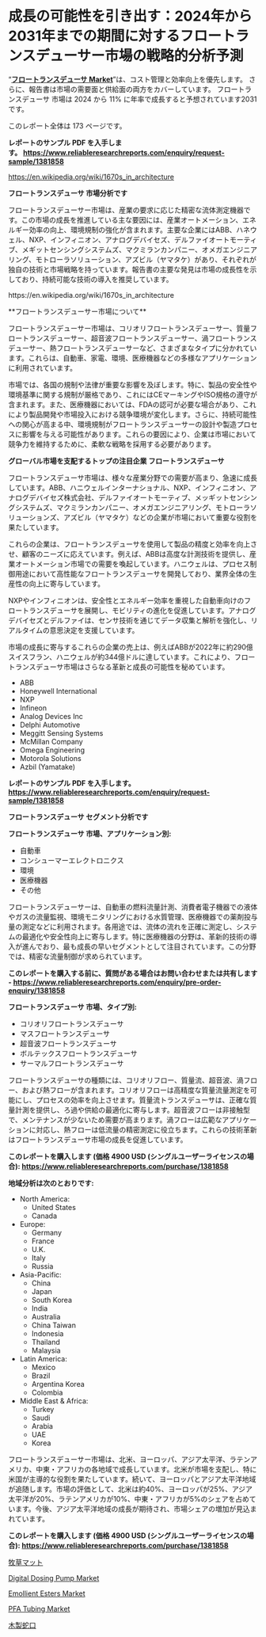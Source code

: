 <p><h1>成長の可能性を引き出す：2024年から2031年までの期間に対するフロートランスデューサー市場の戦略的分析予測</h1></p><p>&ldquo;<strong><a href="https://www.reliableresearchreports.com/flow-transducer-r1381858">フロートランスデューサ Market</a></strong>&rdquo;は、コスト管理と効率向上を優先します。 さらに、報告書は市場の需要面と供給面の両方をカバーしています。 フロートランスデューサ 市場は 2024 から 11% に年率で成長すると予想されています2031 です。</p>
<p>このレポート全体は 173 ページです。</p>
<p><strong>レポートのサンプル PDF を入手します。&nbsp;<a href="https://www.reliableresearchreports.com/enquiry/request-sample/1381858">https://www.reliableresearchreports.com/enquiry/request-sample/1381858</a></strong></p>
<p><a href="https://en.wikipedia.org/wiki/1670s_in_architecture">https://en.wikipedia.org/wiki/1670s_in_architecture</a></p>
<p><strong>フロートランスデューサ 市場分析です</strong></p>
<p><p>フロートランスデューサー市場は、産業の要求に応じた精密な流体測定機器です。この市場の成長を推進している主な要因には、産業オートメーション、エネルギー効率の向上、環境規制の強化が含まれます。主要な企業にはABB、ハネウェル、NXP、インフィニオン、アナログデバイセズ、デルファイオートモーティブ、メギットセンシングシステムズ、マクミランカンパニー、オメガエンジニアリング、モトローラソリューション、アズビル（ヤマタケ）があり、それぞれが独自の技術と市場戦略を持っています。報告書の主要な発見は市場の成長性を示しており、持続可能な技術の導入を推奨しています。</p></p>
<p>https://en.wikipedia.org/wiki/1670s_in_architecture</p>
<p><p>**フロートランスデューサー市場について**</p><p>フロートランスデューサー市場は、コリオリフロートランスデューサー、質量フロートランスデューサー、超音波フロートランスデューサー、渦フロートランスデューサー、熱フロートランスデューサーなど、さまざまなタイプに分かれています。これらは、自動車、家電、環境、医療機器などの多様なアプリケーションに利用されています。</p><p>市場では、各国の規制や法律が重要な影響を及ぼします。特に、製品の安全性や環境基準に関する規制が厳格であり、これにはCEマーキングやISO規格の遵守が含まれます。また、医療機器においては、FDAの認可が必要な場合があり、これにより製品開発や市場投入における競争環境が変化します。さらに、持続可能性への関心が高まる中、環境規制がフロートランスデューサーの設計や製造プロセスに影響を与える可能性があります。これらの要因により、企業は市場において競争力を維持するために、柔軟な戦略を採用する必要があります。</p></p>
<p><strong>グローバル市場を支配するトップの注目企業 フロートランスデューサ</strong></p>
<p><p>フロートランスデューサ市場は、様々な産業分野での需要が高まり、急速に成長しています。ABB、ハニウェルインターナショナル、NXP、インフィニオン、アナログデバイセズ株式会社、デルファイオートモーティブ、メッギットセンシングシステムズ、マクミランカンパニー、オメガエンジニアリング、モトローラソリューションズ、アズビル（ヤマタケ）などの企業が市場において重要な役割を果たしています。</p><p>これらの企業は、フロートランスデューサを使用して製品の精度と効率を向上させ、顧客のニーズに応えています。例えば、ABBは高度な計測技術を提供し、産業オートメーション市場での需要を喚起しています。ハニウェルは、プロセス制御用途において高性能なフロートランスデューサを開発しており、業界全体の生産性の向上に寄与しています。</p><p>NXPやインフィニオンは、安全性とエネルギー効率を重視した自動車向けのフロートランスデューサを展開し、モビリティの進化を促進しています。アナログデバイセズとデルファイは、センサ技術を通じてデータ収集と解析を強化し、リアルタイムの意思決定を支援しています。</p><p>市場の成長に寄与するこれらの企業の売上は、例えばABBが2022年に約290億スイスフラン、ハニウェルが約344億ドルに達しています。これにより、フロートランスデューサ市場はさらなる革新と成長の可能性を秘めています。</p></p>
<p><ul><li>ABB</li><li>Honeywell International</li><li>NXP</li><li>Infineon</li><li>Analog Devices Inc</li><li>Delphi Automotive</li><li>Meggitt Sensing Systems</li><li>McMillan Company</li><li>Omega Engineering</li><li>Motorola Solutions</li><li>Azbil (Yamatake)</li></ul></p>
<p><strong>レポートのサンプル PDF を入手します。 <a href="https://www.reliableresearchreports.com/enquiry/request-sample/1381858">https://www.reliableresearchreports.com/enquiry/request-sample/1381858</a></strong></p>
<p><strong>フロートランスデューサ セグメント分析です</strong></p>
<p><strong>フロートランスデューサ 市場、アプリケーション別:</strong></p>
<p><ul><li>自動車</li><li>コンシューマーエレクトロニクス</li><li>環境</li><li>医療機器</li><li>その他</li></ul></p>
<p><p>フロートランスデューサーは、自動車の燃料流量計測、消費者電子機器での液体やガスの流量監視、環境モニタリングにおける水質管理、医療機器での薬剤投与量の測定などに利用されます。各用途では、流体の流れを正確に測定し、システムの最適化や安全性向上に寄与します。特に医療機器の分野は、革新的技術の導入が進んでおり、最も成長の早いセグメントとして注目されています。この分野では、精密な流量制御が求められています。</p></p>
<p><strong>このレポートを購入する前に、質問がある場合はお問い合わせまたは共有します - <a href="https://www.reliableresearchreports.com/enquiry/pre-order-enquiry/1381858">https://www.reliableresearchreports.com/enquiry/pre-order-enquiry/1381858</a></strong></p>
<p><strong>フロートランスデューサ 市場、タイプ別:</strong></p>
<p><ul><li>コリオリフロートランスデューサ</li><li>マスフロートランスデューサ</li><li>超音波フロートランスデューサ</li><li>ボルテックスフロートランスデューサ</li><li>サーマルフロートランスデューサ</li></ul></p>
<p><p>フロートランスデューサの種類には、コリオリフロー、質量流、超音波、渦フロー、および熱フローが含まれます。コリオリフローは高精度な質量流量測定を可能にし、プロセスの効率を向上させます。質量流トランスデューサは、正確な質量計測を提供し、ろ過や供給の最適化に寄与します。超音波フローは非接触型で、メンテナンスが少ないため需要が高まります。渦フローは広範なアプリケーションに対応し、熱フローは低流量の精密測定に役立ちます。これらの技術革新はフロートランスデューサ市場の成長を促進しています。</p></p>
<p><strong>このレポートを購入します (価格 4900 USD (シングルユーザーライセンスの場合): <a href="https://www.reliableresearchreports.com/purchase/1381858">https://www.reliableresearchreports.com/purchase/1381858</a></strong></p>
<p><strong>地域分析は次のとおりです:</strong></p>
<p><ul>
    <li>
        North America:
        <ul>
            <li>United States</li>
            <li>Canada</li>
        </ul>
    </li>
    <li>
        Europe:
        <ul>
            <li>Germany</li>
            <li>France</li>
            <li>U.K.</li>
            <li>Italy</li>
            <li>Russia</li>
        </ul>
    </li>
    <li>
        Asia-Pacific:
        <ul>
            <li>China</li>
            <li>Japan</li>
            <li>South Korea</li>
            <li>India</li>
            <li>Australia</li>
            <li>China Taiwan</li>
            <li>Indonesia</li>
            <li>Thailand</li>
            <li>Malaysia</li>
        </ul>
    </li>
    <li>
        Latin America:
        <ul>
            <li>Mexico</li>
            <li>Brazil</li>
            <li>Argentina Korea</li>
            <li>Colombia</li>
        </ul>
    </li>
    <li>
        Middle East & Africa:
        <ul>
            <li>Turkey</li>
            <li>Saudi</li>
            <li>Arabia</li>
            <li>UAE</li>
            <li>Korea</li>
        </ul>
    </li>
    </ul></p>
<p><p>フロートランスデューサー市場は、北米、ヨーロッパ、アジア太平洋、ラテンアメリカ、中東・アフリカの各地域で成長しています。北米が市場を支配し、特に米国が主導的な役割を果たしています。続いて、ヨーロッパとアジア太平洋地域が追随します。市場の評価として、北米は約40%、ヨーロッパが25%、アジア太平洋が20%、ラテンアメリカが10%、中東・アフリカが5%のシェアを占めています。今後、アジア太平洋地域の成長が期待され、市場シェアの増加が見込まれています。</p></p>
<p><strong>このレポートを購入します (価格 4900 USD (シングルユーザーライセンスの場合): <a href="https://www.reliableresearchreports.com/purchase/1381858">https://www.reliableresearchreports.com/purchase/1381858</a></strong></p>
<p><p><a href="https://medium.com/@lenorakris2023/%E6%9C%AA%E6%9D%A5%E3%82%92%E6%8F%8F%E3%81%8F-%E3%82%B0%E3%83%AD%E3%83%BC%E3%83%90%E3%83%AB%E3%81%AA%E7%89%A7%E8%8D%89%E3%83%9E%E3%83%83%E3%83%88%E5%B8%82%E5%A0%B4%E3%81%AE%E5%8C%85%E6%8B%AC%E7%9A%84%E5%88%86%E6%9E%90-2024%E5%B9%B4-2031%E5%B9%B4-04a85b18a3c7">牧草マット</a></p><p><a href="https://medium.com/@trameciabutler45/navigating-the-digital-dosing-pump-market-expert-analysis-and-market-forecast-for-period-from-2024-5fee248688bd">Digital Dosing Pump Market</a></p><p><a href="https://github.com/NorbertYates/Market-Research-Report-List-6/blob/main/emollient-esters-market.md">Emollient Esters Market</a></p><p><a href="https://medium.com/@trameciabutler45/pfa-tubing-market-size-share-analysis-growth-trends-forecasts-2024-2031-d312d630f7a5">PFA Tubing Market</a></p><p><a href="https://medium.com/@lenorakris2023/%E6%9C%A8%E8%A3%BD%E3%81%AE%E8%9B%87%E5%8F%A3%E5%B8%82%E5%A0%B4-%E5%B8%82%E5%A0%B4%E3%82%BB%E3%82%B0%E3%83%A1%E3%83%B3%E3%83%86%E3%83%BC%E3%82%B7%E3%83%A7%E3%83%B3-%E5%9C%B0%E7%90%86%E7%9A%84%E5%9C%B0%E5%9F%9F-2031%E5%B9%B4%E3%81%BE%E3%81%A7%E3%81%AE%E5%B8%82%E5%A0%B4%E4%BA%88%E6%B8%AC-ac6e0d772a82">木製蛇口</a></p></p>